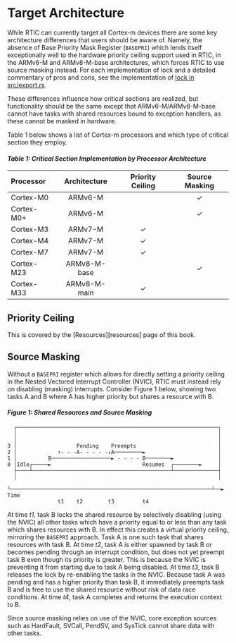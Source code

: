 # Target Architecture

While RTIC can currently target all Cortex-m devices there are some key architecture differences that 
users should be aware of. Namely, the absence of Base Priority Mask Register (`BASEPRI`) which lends
itself exceptionally well to the hardware priority ceiling support used in RTIC, in the ARMv6-M and
ARMv8-M-base architectures, which forces RTIC to use source masking instead. For each implementation
of lock and a detailed commentary of pros and cons, see the implementation of
[lock in src/export.rs][src_export].

[src_export]: https://github.com/rtic-rs/cortex-m-rtic/blob/master/src/export.rs

These differences influence how critical sections are realized, but functionality should be the same
except that ARMv6-M/ARMv8-M-base cannot have tasks with shared resources bound to exception
handlers, as these cannot be masked in hardware.

Table 1 below shows a list of Cortex-m processors and which type of critical section they employ.

#### *Table 1: Critical Section Implementation by Processor Architecture*

| Processor  | Architecture | Priority Ceiling | Source Masking |
| :--------- | :----------: | :--------------: | :------------: |
| Cortex-M0  | ARMv6-M      |                  |        ✓       |
| Cortex-M0+ | ARMv6-M      |                  |        ✓       |
| Cortex-M3  | ARMv7-M      |         ✓        |                |
| Cortex-M4  | ARMv7-M      |         ✓        |                |
| Cortex-M7  | ARMv7-M      |         ✓        |                |
| Cortex-M23 | ARMv8-M-base |                  |        ✓       |
| Cortex-M33 | ARMv8-M-main |         ✓        |                |

## Priority Ceiling

This is covered by the [Resources][resources] page of this book.

## Source Masking

Without a `BASEPRI` register which allows for directly setting a priority ceiling in the Nested 
Vectored Interrupt Controller (NVIC), RTIC must instead rely on disabling (masking) interrupts.
Consider Figure 1 below, showing two tasks A and B where A has higher priority but shares a resource
with B. 

#### *Figure 1: Shared Resources and Source Masking*

```text
  ┌────────────────────────────────────────────────────────────────┐
  │                                                                │
  │                                                                │
3 │                   Pending    Preempts                          │
2 │             ↑- - -A- - - - -↓A─────────►                       │
1 │          B───────────────────► - - - - B────────►              │
0 │Idle┌─────►                             Resumes  ┌────────►     │
  ├────┴────────────────────────────────────────────┴──────────────┤
  │                                                                │
  └────────────────────────────────────────────────────────────────┴──► Time
                t1    t2        t3         t4
```

At time *t1*, task B locks the shared resource by selectively disabling (using the NVIC) all other
tasks which have a priority equal to or less than any task which shares resources with B. In effect
this creates a virtual priority ceiling, mirroring the `BASEPRI` approach. Task A is one such task that shares resources with
task B. At time *t2*, task A is either spawned by task B or becomes pending through an interrupt
condition, but does not yet preempt task B even though its priority is greater. This is because the
NVIC is preventing it from starting due to task A being disabled. At time *t3*, task B
releases the lock by re-enabling the tasks in the NVIC. Because task A was pending and has a higher
priority than task B, it immediately preempts task B and is free to use the shared resource without
risk of data race conditions. At time *t4*, task A completes and returns the execution context to B.

Since source masking relies on use of the NVIC, core exception sources such as HardFault, SVCall,
PendSV, and SysTick cannot share data with other tasks.
